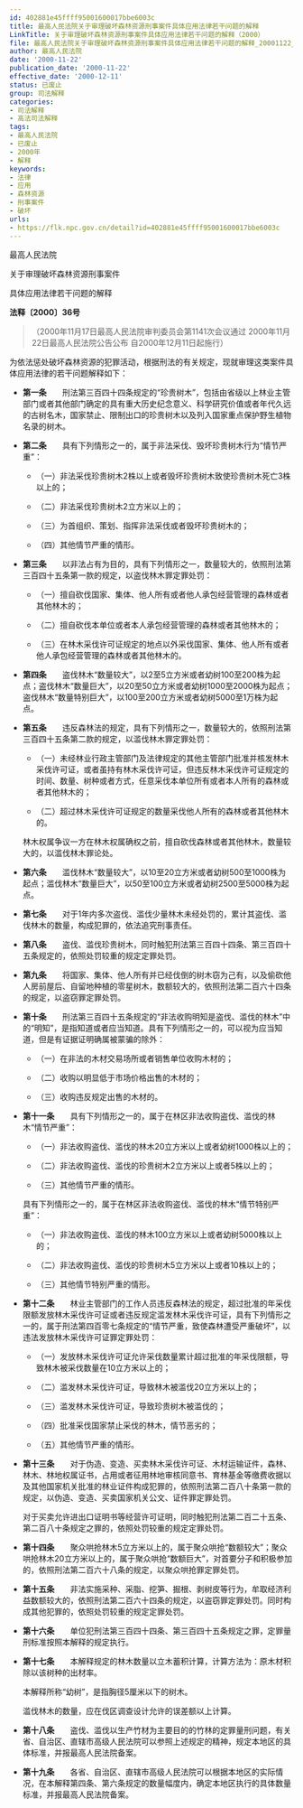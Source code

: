 ```yaml
---
id: 402881e45ffff95001600017bbe6003c
title: 最高人民法院关于审理破坏森林资源刑事案件具体应用法律若干问题的解释
LinkTitle: 关于审理破坏森林资源刑事案件具体应用法律若干问题的解释（2000）
file: 最高人民法院关于审理破坏森林资源刑事案件具体应用法律若干问题的解释_20001122_402881e45ffff95001600017bbe6003c.docx
author: 最高人民法院
date: '2000-11-22'
publication_date: '2000-11-22'
effective_date: '2000-12-11'
status: 已废止
group: 司法解释
categories:
- 司法解释
- 高法司法解释
tags:
- 最高人民法院
- 已废止
- 2000年
- 解释
keywords:
- 法律
- 应用
- 森林资源
- 刑事案件
- 破坏
urls:
- https://flk.npc.gov.cn/detail?id=402881e45ffff95001600017bbe6003c
---
```


最高人民法院

关于审理破坏森林资源刑事案件

具体应用法律若干问题的解释

**法释〔2000〕36号**

> （2000年11月17日最高人民法院审判委员会第1141次会议通过 2000年11月22日最高人民法院公告公布 自2000年12月11日起施行）

为依法惩处破坏森林资源的犯罪活动，根据刑法的有关规定，现就审理这类案件具体应用法律的若干问题解释如下：

- **第一条**　　刑法第三百四十四条规定的“珍贵树木”，包括由省级以上林业主管部门或者其他部门确定的具有重大历史纪念意义、科学研究价值或者年代久远的古树名木，国家禁止、限制出口的珍贵树木以及列入国家重点保护野生植物名录的树木。

- **第二条**　　具有下列情形之一的，属于非法采伐、毁坏珍贵树木行为“情节严重”：

  - （一）非法采伐珍贵树木2株以上或者毁坏珍贵树木致使珍贵树木死亡3株以上的；

  - （二）非法采伐珍贵树木2立方米以上的；

  - （三）为首组织、策划、指挥非法采伐或者毁坏珍贵树木的；

  - （四）其他情节严重的情形。

- **第三条**　　以非法占有为目的，具有下列情形之一，数量较大的，依照刑法第三百四十五条第一款的规定，以盗伐林木罪定罪处罚：

  - （一）擅自砍伐国家、集体、他人所有或者他人承包经营管理的森林或者其他林木的；

  - （二）擅自砍伐本单位或者本人承包经营管理的森林或者其他林木的；

  - （三）在林木采伐许可证规定的地点以外采伐国家、集体、他人所有或者他人承包经营管理的森林或者其他林木的。

- **第四条**　　盗伐林木“数量较大”，以2至5立方米或者幼树100至200株为起点；盗伐林木“数量巨大”，以20至50立方米或者幼树1000至2000株为起点；盗伐林木“数量特别巨大”，以100至200立方米或者幼树5000至1万株为起点。

- **第五条**　　违反森林法的规定，具有下列情形之一，数量较大的，依照刑法第三百四十五条第二款的规定，以滥伐林木罪定罪处罚：

  - （一）未经林业行政主管部门及法律规定的其他主管部门批准并核发林木采伐许可证，或者虽持有林木采伐许可证，但违反林木采伐许可证规定的时间、数量、树种或者方式，任意采伐本单位所有或者本人所有的森林或者其他林木的；

  - （二）超过林木采伐许可证规定的数量采伐他人所有的森林或者其他林木的。

  林木权属争议一方在林木权属确权之前，擅自砍伐森林或者其他林木，数量较大的，以滥伐林木罪论处。

- **第六条**　　滥伐林木“数量较大”，以10至20立方米或者幼树500至1000株为起点；滥伐林木“数量巨大”，以50至100立方米或者幼树2500至5000株为起点。

- **第七条**　　对于1年内多次盗伐、滥伐少量林木未经处罚的，累计其盗伐、滥伐林木的数量，构成犯罪的，依法追究刑事责任。

- **第八条**　　盗伐、滥伐珍贵树木，同时触犯刑法第三百四十四条、第三百四十五条规定的，依照处罚较重的规定定罪处罚。

- **第九条**　　将国家、集体、他人所有并已经伐倒的树木窃为己有，以及偷砍他人房前屋后、自留地种植的零星树木，数额较大的，依照刑法第二百六十四条的规定，以盗窃罪定罪处罚。

- **第十条**　　刑法第三百四十五条规定的“非法收购明知是盗伐、滥伐的林木”中的“明知”，是指知道或者应当知道。具有下列情形之一的，可以视为应当知道，但是有证据证明确属被蒙骗的除外：

  - （一）在非法的木材交易场所或者销售单位收购木材的；

  - （二）收购以明显低于市场价格出售的木材的；

  - （三）收购违反规定出售的木材的。

- **第十一条**　　具有下列情形之一的，属于在林区非法收购盗伐、滥伐的林木“情节严重”：

  - （一）非法收购盗伐、滥伐的林木20立方米以上或者幼树1000株以上的；

  - （二）非法收购盗伐、滥伐的珍贵树木2立方米以上或者5株以上的；

  - （三）其他情节严重的情形。

  具有下列情形之一的，属于在林区非法收购盗伐、滥伐的林木“情节特别严重”：

  - （一）非法收购盗伐、滥伐的林木100立方米以上或者幼树5000株以上的；

  - （二）非法收购盗伐、滥伐的珍贵树木5立方米以上或者10株以上的；

  - （三）其他情节特别严重的情形。

- **第十二条**　　林业主管部门的工作人员违反森林法的规定，超过批准的年采伐限额发放林木采伐许可证或者违反规定滥发林木采伐许可证，具有下列情形之一的，属于刑法第四百零七条规定的“情节严重，致使森林遭受严重破坏”，以违法发放林木采伐许可证罪定罪处罚：

  - （一）发放林木采伐许可证允许采伐数量累计超过批准的年采伐限额，导致林木被采伐数量在10立方米以上的；

  - （二）滥发林木采伐许可证，导致林木被滥伐20立方米以上的；

  - （三）滥发林木采伐许可证，导致珍贵树木被滥伐的；

  - （四）批准采伐国家禁止采伐的林木，情节恶劣的；

  - （五）其他情节严重的情形。

- **第十三条**　　对于伪造、变造、买卖林木采伐许可证、木材运输证件，森林、林木、林地权属证书，占用或者征用林地审核同意书、育林基金等缴费收据以及其他国家机关批准的林业证件构成犯罪的，依照刑法第二百八十条第一款的规定，以伪造、变造、买卖国家机关公文、证件罪定罪处罚。

  对于买卖允许进出口证明书等经营许可证明，同时触犯刑法第二百二十五条、第二百八十条规定之罪的，依照处罚较重的规定定罪处罚。

- **第十四条**　　聚众哄抢林木5立方米以上的，属于聚众哄抢“数额较大”；聚众哄抢林木20立方米以上的，属于聚众哄抢“数额巨大”，对首要分子和积极参加的，依照刑法第二百六十八条的规定，以聚众哄抢罪定罪处罚。

- **第十五条**　　非法实施采种、采脂、挖笋、掘根、剥树皮等行为，牟取经济利益数额较大的，依照刑法第二百六十四条的规定，以盗窃罪定罪处罚。同时构成其他犯罪的，依照处罚较重的规定定罪处罚。

- **第十六条**　　单位犯刑法第三百四十四条、第三百四十五条规定之罪，定罪量刑标准按照本解释的规定执行。

- **第十七条**　　本解释规定的林木数量以立木蓄积计算，计算方法为：原木材积除以该树种的出材率。

  本解释所称“幼树”，是指胸径5厘米以下的树木。

  滥伐林木的数量，应在伐区调查设计允许的误差额以上计算。

- **第十八条**　　盗伐、滥伐以生产竹材为主要目的的竹林的定罪量刑问题，有关省、自治区、直辖市高级人民法院可以参照上述规定的精神，规定本地区的具体标准，并报最高人民法院备案。

- **第十九条**　　各省、自治区、直辖市高级人民法院可以根据本地区的实际情况，在本解释第四条、第六条规定的数量幅度内，确定本地区执行的具体数量标准，并报最高人民法院备案。

